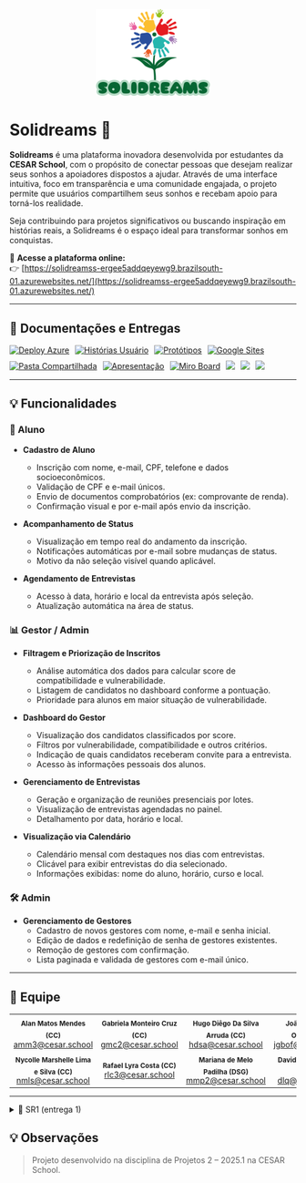 <p align="center">
  <img src="./meu_app/static/logo_gestor.png" alt="Logo Gestor" width="200" />
</p>


# Solidreams 🌟

**Solidreams** é uma plataforma inovadora desenvolvida por estudantes da **CESAR School**, com o propósito de conectar pessoas que desejam realizar seus sonhos a apoiadores dispostos a ajudar. Através de uma interface intuitiva, foco em transparência e uma comunidade engajada, o projeto permite que usuários compartilhem seus sonhos e recebam apoio para torná-los realidade.

Seja contribuindo para projetos significativos ou buscando inspiração em histórias reais, a Solidreams é o espaço ideal para transformar sonhos em conquistas.

🔗 **Acesse a plataforma online:**  
👉 [https://solidreamss-ergee5addqeyewg9.brazilsouth-01.azurewebsites.net/](https://solidreamss-ergee5addqeyewg9.brazilsouth-01.azurewebsites.net/)

---

## 📄 Documentações e Entregas

<div style="display: flex; align-items: center; gap: 10px; flex-wrap: wrap;">
  <a href="https://solidreamss-ergee5addqeyewg9.brazilsouth-01.azurewebsites.net/">
    <img src="https://img.shields.io/badge/Deploy_Azure-008080?style=for-the-badge&logo=microsoftazure&logoColor=white" alt="Deploy Azure"/></a>
  <a href="https://docs.google.com/document/d/1oT4kfSVIAITFrKpDRp6bidSKJT8-Jcoef1aCKxSsTvY/edit?usp=sharing">
    <img src="https://img.shields.io/badge/Histórias-483D8B?style=for-the-badge&logo=google&logoColor=white" alt="Histórias Usuário"/></a>
  <a href="https://www.figma.com/file/UjQQV7SAHB05uLB3FkJcEr/Untitled?node-id=38-33&t=YN0ni105O4d7HlMF-1">
    <img src="https://img.shields.io/badge/Figma-FF7262?style=for-the-badge&logo=figma&logoColor=white" alt="Protótipos"/></a>
  <a href="https://sites.google.com/cesar.school/solidreams?usp=sharing">
    <img src="https://img.shields.io/badge/Google_Sites-4285F4?style=for-the-badge&logo=google&logoColor=white" alt="Google Sites"/></a>
  <a href="https://drive.google.com/drive/u/5/mobile/folders/1voThyh9W-vWl4N67OoPbXEBuWsn96uo-?usp=sharing&sort=13&direction=a">
    <img src="https://img.shields.io/badge/Google_Drive-F4B400?style=for-the-badge&logo=google&logoColor=white" alt="Pasta Compartilhada"/></a>
  <a href="https://new.express.adobe.com/id/urn:aaid:sc:US:7cb8185c-f66a-47cb-a601-0a5c49bdf0d9?accept=true&category=search">
    <img src="https://img.shields.io/badge/Apresentação Slides-8A2BE2?style=for-the-badge&logo=adobeacrobatreader&logoColor=white" alt="Apresentação"/></a>
  <a href="https://miro.com/app/board/uXjVISin1vY=/">
  <img src="https://img.shields.io/badge/Miro-FFD700?style=for-the-badge&logo=miro&logoColor=black" alt="Miro Board"/></a>
  <a href="https://www.youtube.com/watch?v=F_YGHyUTBEo&ab_channel=JO%C3%83OGUILHERME">
    <img src="https://img.shields.io/badge/Screencast Usuário-b50404?style=for-the-badge&logo=youtube&logoColor=white"/></a>
  <a href="https://www.youtube.com/watch?v=F_YGHyUTBEo&ab_channel=JO%C3%83OGUILHERME">
    <img src="https://img.shields.io/badge/Screencast Gestor-b50404?style=for-the-badge&logo=youtube&logoColor=white"/></a>
  <a href="https://youtu.be/H4ztKfhx33U">
    <img src="https://img.shields.io/badge/Screencast Gestor-b50404?style=for-the-badge&logo=youtube&logoColor=white"/></a>
</div>

---

## 💡 Funcionalidades

### 👤 Aluno

- **Cadastro de Aluno**
  - Inscrição com nome, e-mail, CPF, telefone e dados socioeconômicos.
  - Validação de CPF e e-mail únicos.
  - Envio de documentos comprobatórios (ex: comprovante de renda).
  - Confirmação visual e por e-mail após envio da inscrição.

- **Acompanhamento de Status**
  - Visualização em tempo real do andamento da inscrição.
  - Notificações automáticas por e-mail sobre mudanças de status.
  - Motivo da não seleção visível quando aplicável.

- **Agendamento de Entrevistas**
  - Acesso à data, horário e local da entrevista após seleção.
  - Atualização automática na área de status.

### 📊 Gestor / Admin

- **Filtragem e Priorização de Inscritos**
  - Análise automática dos dados para calcular score de compatibilidade e vulnerabilidade.
  - Listagem de candidatos no dashboard conforme a pontuação.
  - Prioridade para alunos em maior situação de vulnerabilidade.

- **Dashboard do Gestor**
  - Visualização dos candidatos classificados por score.
  - Filtros por vulnerabilidade, compatibilidade e outros critérios.
  - Indicação de quais candidatos receberam convite para a entrevista.
  - Acesso às informações pessoais dos alunos.

- **Gerenciamento de Entrevistas**
  - Geração e organização de reuniões presenciais por lotes.
  - Visualização de entrevistas agendadas no painel.
  - Detalhamento por data, horário e local.

- **Visualização via Calendário**
  - Calendário mensal com destaques nos dias com entrevistas.
  - Clicável para exibir entrevistas do dia selecionado.
  - Informações exibidas: nome do aluno, horário, curso e local.

### 🛠️ Admin

- **Gerenciamento de Gestores**
  - Cadastro de novos gestores com nome, e-mail e senha inicial.
  - Edição de dados e redefinição de senha de gestores existentes.
  - Remoção de gestores com confirmação.
  - Lista paginada e validada de gestores com e-mail único.

---

## 👥 Equipe

<table>
  <tr>
    <td align="center">
      <sub><b>Alan Matos Mendes (CC)</b></sub><br/><a href="mailto:amm3@cesar.school">amm3@cesar.school</a>
    </td>
    <td align="center">
      <sub><b>Gabriela Monteiro Cruz (CC)</b></sub><br/><a href="mailto:gmc2@cesar.school">gmc2@cesar.school</a>
    </td>
    <td align="center">
      <sub><b>Hugo Diêgo Da Silva Arruda (CC)</b></sub><br/><a href="mailto:hdsa@cesar.school">hdsa@cesar.school</a>
    </td>
    <td align="center">
      <sub><b>João Guilherme Omena (CC)</b></sub><br/><a href="mailto:jgbof@cesar.school">jgbof@cesar.school</a>
    </td>
    <td align="center">
      <sub><b>Lucas Samuel Pereira Alves (CC)</b></sub><br/><a href="mailto:lspa@cesar.school">lspa@cesar.school</a>
    </td>
    <td align="center">
      <sub><b>Nathália de Mello Carneiro (CC)</b></sub><br/><a href="mailto:nmc@cesar.school">nmc@cesar.school</a>
    </td>
  </tr>
  <tr>
    <td align="center">
      <sub><b>Nycolle Marshelle Lima e Silva (CC)</b></sub><br/><a href="mailto:nmls@cesar.school">nmls@cesar.school</a>
    </td>
    <td align="center">
      <sub><b>Rafael Lyra Costa (CC)</b></sub><br/><a href="mailto:rlc3@cesar.school">rlc3@cesar.school</a>
    </td>
    <td align="center">
      <sub><b>Mariana de Melo Padilha (DSG)</b></sub><br/><a href="mailto:mmp2@cesar.school">mmp2@cesar.school</a>
    </td>
    <td align="center">
      <sub><b>David Lucas Queiroz (DSG)</b></sub><br/><a href="mailto:dlq@cesar.school">dlq@cesar.school</a>
    </td>
    <td align="center">
      <sub><b>Matheus Hutchinson (DSG)</b></sub><br/><a href="mailto:mshp@cesar.school">mshp@cesar.school</a>
    </td>
  </tr>
</table>

---
<details>
<summary>🚀 SR1 (entrega 1)</summary>
<br/>
  
## Foto do diagrama de atividades do sistema:

![Diagrama de Atividades](https://drive.google.com/uc?export=view&id=1bP98SuXfr3wz2oCk8tz_TgZGUgtX_NHd)

## Issue Bug Tracker: 

![issue bug tracker](https://github.com/user-attachments/assets/72d13a89-f2c4-4d42-b5e2-a04faac3fd6f)

## Screencast do deploy:
- https://youtu.be/sR3TRyzAGg8

## Screencast prototipo de baixa fidelidade:
- https://youtu.be/S5AndeEgzJY

## Relato programação em pares:

- Relato de Programação em Pares — Primeira Etapa do Projeto
Na primeira etapa do projeto, utilizamos a prática de programação em pares com o objetivo de incentivar a colaboração entre os integrantes e garantir mais qualidade no desenvolvimento das funcionalidades iniciais. As tarefas foram distribuídas conforme as duas primeiras histórias do projeto, e cada dupla assumiu uma responsabilidade específica.

- Rafael e João — Deploy
Rafael e João ficaram responsáveis por preparar o deploy da aplicação do projeto. Durante o processo, revezaram-se entre os papéis de quem codifica e quem revisa, o que permitiu uma troca de ideias e decisões mais eficazes. O trabalho em conjunto ajudou a resolver de forma mais rápida os problemas que surgiram e garantiu que a aplicação estivesse acessível para a primeira fase do projeto.

- Alan e Hugo — Cadastro de Aluno
Alan e Hugo ficaram responsáveis pelo  desenvolvimento da funcionalidade de cadastro de aluno. Começaram verificando os requisitos da história e  pensaram juntos na melhor forma de organizar os dados e construir o formulário. A programação em pares permitiu que validassem ideias em tempo real, discutissem alternativas e implementassem a funcionalidade de forma mais clara. A divisão em pares das tarefas contribuiu para um desenvolvimento mais rápido e com menos retrabalho.

- Nathalia e Lucas — Filtragem e Priorização de Inscrição
Nathalia e Lucas ficaram responsáveis por implementar a filtragem e a priorização das inscrições. A dupla verificou os critérios necessários e trabalhou em conjunto na construção da lógica necessária para atender à história. Durante o pareamento, houve uma colaboração constante na análise dos dados e na criação dos testes que garantiriam o funcionamento correto da funcionalidade. O trabalho em dupla foi essencial para encontrar soluções eficazes e garantir a qualidade da entrega.
<br/>
</details>

## 💡 Observações

> Projeto desenvolvido na disciplina de Projetos 2 – 2025.1 na CESAR School.

